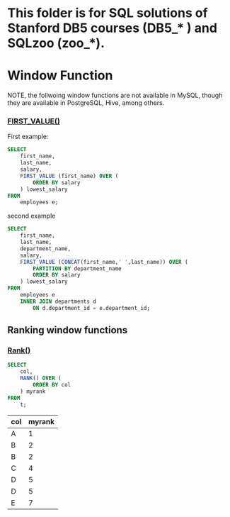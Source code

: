 # This folder is for SQL solutions of Stanford DB5 courses (DB5_* ) and SQLzoo (zoo_*).


# Window Function 

NOTE, the follwoing window functions are not available in MySQL, though they are available in PostgreSQL, Hive, among others.

### [FIRST_VALUE()](https://www.sqltutorial.org/sql-window-functions/sql-first_value/)
First example:
```SQL
SELECT
    first_name,
    last_name,
    salary,
    FIRST_VALUE (first_name) OVER (
        ORDER BY salary
    ) lowest_salary
FROM
    employees e;
```
second example
```SQL
SELECT
    first_name,
    last_name,
    department_name,
    salary,
    FIRST_VALUE (CONCAT(first_name,' ',last_name)) OVER (
        PARTITION BY department_name
        ORDER BY salary
    ) lowest_salary
FROM
    employees e
    INNER JOIN departments d 
        ON d.department_id = e.department_id;
```


## Ranking window functions

### [Rank()](https://www.sqltutorial.org/sql-window-functions/sql-rank/)
```SQL
SELECT
	col,
	RANK() OVER (
		ORDER BY col
	) myrank
FROM
	t;
```
| col | myrank |
| --- | --- | 
| A | 1 |
| B | 2 |
| B | 2 |
| C | 4 |
| D | 5 |
| D | 5 |
| E | 7 |
